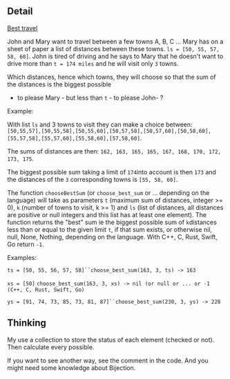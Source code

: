 ## Detail

[Best travel](https://www.codewars.com/kata/best-travel/train/rust)

John and Mary want to travel between a few towns A, B, C ... Mary has on a sheet of paper a list of distances between these towns. `ls = [50, 55, 57, 58, 60]`. John is tired of driving and he says to Mary that he doesn't want to drive more than `t = 174 miles` and he will visit only `3` towns.

Which distances, hence which towns, they will choose so that the sum of the distances is the biggest possible

- to please Mary - but less than `t` - to please John- ?

Example: 

With list `ls` and 3 towns to visit they can make a choice between: `[50,55,57],[50,55,58],[50,55,60],[50,57,58],[50,57,60],[50,58,60],[55,57,58],[55,57,60],[55,58,60],[57,58,60]`.

The sums of distances are then: `162, 163, 165, 165, 167, 168, 170, 172, 173, 175`.

The biggest possible sum taking a limit of `174`into account is then `173` and the distances of the `3` corresponding towns is `[55, 58, 60]`.

The function `chooseBestSum` (or `choose_best_sum` or ... depending on the language) will take as parameters `t` (maximum sum of distances, integer >= 0), `k` (number of towns to visit, k >= 1) and `ls` (list of distances, all distances are positive or null integers and this list has at least one element). The function returns the "best" sum ie the biggest possible sum of `k`distances less than or equal to the given limit `t`, if that sum exists, or otherwise nil, null, None, Nothing, depending on the language. With C++, C, Rust, Swift, Go return `-1`.

Examples: 

`ts = [50, 55, 56, 57, 58]``choose_best_sum(163, 3, ts) -> 163`

`xs = [50]` `choose_best_sum(163, 3, xs) -> nil (or null or ... or -1 (C++, C, Rust, Swift, Go)`

`ys = [91, 74, 73, 85, 73, 81, 87]``choose_best_sum(230, 3, ys) -> 228`

## Thinking

My use a collection to store the status of each element (checked or not). Then calculate every possible.

If you want to see another way, see the comment in the code. And you might need some knowledge about Bijection.